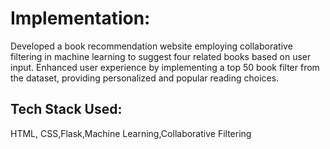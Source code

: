 <h1>Implementation:</h1>
Developed a book recommendation website employing
collaborative filtering in machine learning to suggest four related
books based on user input. Enhanced user experience by
implementing a top 50 book filter from the dataset, providing
personalized and popular reading choices.
<h2>Tech Stack Used:</h2>
HTML, CSS,Flask,Machine Learning,Collaborative Filtering

